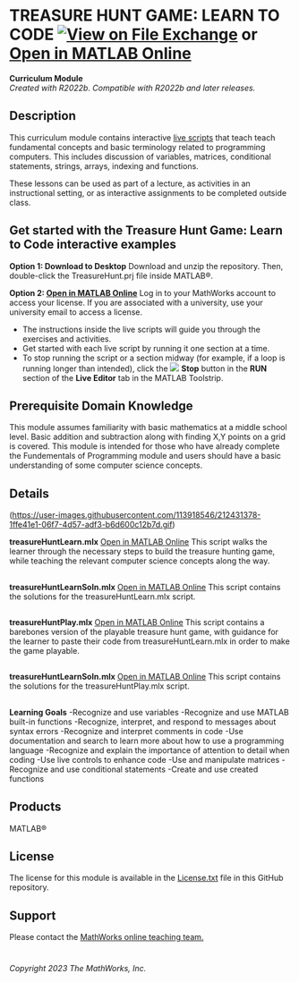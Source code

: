 # TREASURE HUNT GAME: LEARN TO CODE [![View <File Exchange Title> on File Exchange](https://www.mathworks.com/matlabcentral/images/matlab-file-exchange.svg)](https://www.mathworks.com/matlabcentral/fileexchange/XXXX) or [Open in MATLAB Online](https://matlab.mathworks.com/open/github/v1?repo=MathWorks-Teaching-Resources/Treasure-Hunt&project=TreasureHunt.prj)

**Curriculum Module**  
_Created with R2022b. Compatible with R2022b and later releases._ 

## Description ##
This curriculum module contains interactive [live scripts](https://www.mathworks.com/products/matlab/live-editor.html) that teach teach fundamental concepts and basic terminology related to programming computers. This includes discussion of variables, matrices, conditional statements, strings, arrays, indexing and functions. 

These lessons can be used as part of a lecture, as activities in an instructional setting, or as interactive assignments to be completed outside class.

## Get started with the Treasure Hunt Game: Learn to Code interactive examples ##

**Option 1: Download to Desktop** Download and unzip the repository. Then, double-click the TreasureHunt.prj file inside MATLAB&reg;. 

**Option 2: [Open in MATLAB Online](https://matlab.mathworks.com/open/github/v1?repo=MathWorks-Teaching-Resources/Treasure-Hunt&project=TreasureHunt.prj)** Log in to your MathWorks account to access your license. If you are associated with a university, use your university email to access a license.

- The instructions inside the live scripts will guide you through the exercises and activities. 
- Get started with each live script by running it one section at a time. 
- To stop running the script or a section midway (for example, if a loop is running longer than intended), click the <img src="https://user-images.githubusercontent.com/88841524/182219991-17ef7bf9-369b-4463-8de6-9e440ca3bc9b.png"> **Stop** button in the **RUN** section of the **Live Editor** tab in the MATLAB Toolstrip.

## Prerequisite Domain Knowledge ##
This module assumes familiarity with basic mathematics at a middle school level. Basic addition and subtraction along with finding X,Y points on a grid is covered. This module is intended for those who have already complete the Fundementals of Programming module and users should have a basic understanding of some computer science concepts.

## Details ##

(https://user-images.githubusercontent.com/113918546/212431378-1ffe41e1-06f7-4d57-adf3-b6d600c12b7d.gif)

**treasureHuntLearn.mlx** [Open in MATLAB Online](https://matlab.mathworks.com/open/github/v1?repo=MathWorks-Teaching-Resources/Treasure-Hunt&project=TreasureHunt.prj&file=treasureHuntLearn.mlx)
This script walks the learner through the necessary steps to build the treasure hunting game, while teaching the relevant computer science concepts along the way.

## ##

**treasureHuntLearnSoln.mlx** [Open in MATLAB Online](https://matlab.mathworks.com/open/github/v1?repo=MathWorks-Teaching-Resources/Treasure-Hunt&project=TreasureHunt.prj&file=treasureHuntLearnSoln.mlx)
This script contains the solutions for the treasureHuntLearn.mlx script.

## ##

**treasureHuntPlay.mlx** [Open in MATLAB Online](https://matlab.mathworks.com/open/github/v1?repo=MathWorks-Teaching-Resources/Treasure-Hunt&project=TreasureHunt.prj&file=treasureHuntPlay.mlx)
This script contains a barebones version of the playable treasure hunt game, with guidance for the learner to paste their code from treasureHuntLearn.mlx in order to make the game playable.

## ##

**treasureHuntLearnSoln.mlx** [Open in MATLAB Online](https://matlab.mathworks.com/open/github/v1?repo=MathWorks-Teaching-Resources/Treasure-Hunt&project=TreasureHunt.prj&file=treasureHuntPlaySoln.mlx)
This script contains the solutions for the treasureHuntPlay.mlx script.

## ##

**Learning Goals**
-Recognize and use variables
-Recognize and use MATLAB built-in functions
-Recognize, interpret, and respond to messages about syntax errors
-Recognize and interpret comments in code
-Use documentation and search to learn more about how to use a programming language
-Recognize and explain the importance of attention to detail when coding
-Use live controls to enhance code
-Use and manipulate matrices
-Recognize and use conditional statements
-Create and use created functions

## Products ##
MATLAB&reg;

## License ##
The license for this module is available in the [License.txt](LICENSE.txt) file in this GitHub repository.

## Support ##
Please contact the <a href="mailto:onlineteaching@mathworks.com">MathWorks online teaching team.</a>

# #
_Copyright 2023 The MathWorks, Inc._
